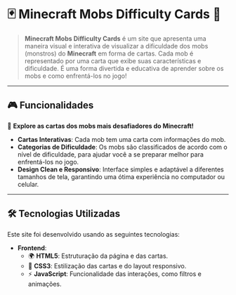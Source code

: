 # 🃏 Minecraft Mobs Difficulty Cards 🐾

> **Minecraft Mobs Difficulty Cards** é um site que apresenta uma maneira visual e interativa de visualizar a dificuldade dos mobs (monstros) do **Minecraft** em forma de cartas. Cada mob é representado por uma carta que exibe suas características e dificuldade. É uma forma divertida e educativa de aprender sobre os mobs e como enfrentá-los no jogo!

---

## 🎮 Funcionalidades

🔎 **Explore as cartas dos mobs mais desafiadores do Minecraft!**

- **Cartas Interativas**: Cada mob tem uma carta com informações do mob.
- **Categorias de Dificuldade**: Os mobs são classificados de acordo com o nível de dificuldade, para ajudar você a se preparar melhor para enfrentá-los no jogo.
- **Design Clean e Responsivo**: Interface simples e adaptável a diferentes tamanhos de tela, garantindo uma ótima experiência no computador ou celular.

---

## 🛠 Tecnologias Utilizadas

Este site foi desenvolvido usando as seguintes tecnologias:

- **Frontend**:
  - 🌍 **HTML5**: Estruturação da página e das cartas.
  - 🎨 **CSS3**: Estilização das cartas e do layout responsivo.
  - ⚡ **JavaScript**: Funcionalidade das interações, como filtros e animações.

